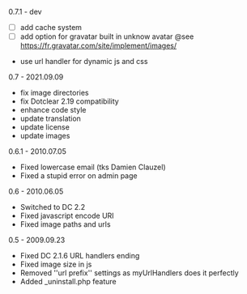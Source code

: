 0.7.1 - dev
- [ ] add cache system
- [ ] add option for gravatar built in unknow avatar @see https://fr.gravatar.com/site/implement/images/
- use url handler for dynamic js and css

0.7 - 2021.09.09
- fix image directories
- fix Dotclear 2.19 compatibility
- enhance code style
- update translation
- update license
- update images

0.6.1 - 2010.07.05
- Fixed lowercase email (tks Damien Clauzel)
- Fixed a stupid error on admin page

0.6 - 2010.06.05
- Switched to DC 2.2
- Fixed javascript encode URI
- Fixed image paths and urls

0.5 - 2009.09.23
- Fixed DC 2.1.6 URL handlers ending
- Fixed image size in js
- Removed ''url prefix'' settings as myUrlHandlers does it perfectly
- Added _uninstall.php feature